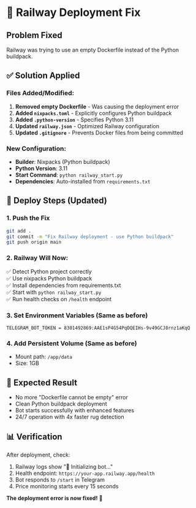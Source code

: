 # 🚨 Railway Deployment Fix

## Problem Fixed
Railway was trying to use an empty Dockerfile instead of the Python buildpack.

## ✅ Solution Applied

### Files Added/Modified:
1. **Removed empty Dockerfile** - Was causing the deployment error
2. **Added `nixpacks.toml`** - Explicitly configures Python buildpack
3. **Added `.python-version`** - Specifies Python 3.11
4. **Updated `railway.json`** - Optimized Railway configuration
5. **Updated `.gitignore`** - Prevents Docker files from being committed

### New Configuration:
- **Builder**: Nixpacks (Python buildpack)
- **Python Version**: 3.11
- **Start Command**: `python railway_start.py`
- **Dependencies**: Auto-installed from `requirements.txt`

## 🚀 Deploy Steps (Updated)

### 1. Push the Fix
```bash
git add .
git commit -m "Fix Railway deployment - use Python buildpack"
git push origin main
```

### 2. Railway Will Now:
✅ Detect Python project correctly  
✅ Use nixpacks Python buildpack  
✅ Install dependencies from requirements.txt  
✅ Start with `python railway_start.py`  
✅ Run health checks on `/health` endpoint  

### 3. Set Environment Variables (Same as before)
```
TELEGRAM_BOT_TOKEN = 8301492869:AAE1sP4G54PqDQEIHs-9v49GCJ8rnz1aKqQ
```

### 4. Add Persistent Volume (Same as before)
- Mount path: `/app/data`
- Size: 1GB

## 🎯 Expected Result
- No more "Dockerfile cannot be empty" error
- Clean Python buildpack deployment
- Bot starts successfully with enhanced features
- 24/7 operation with 4x faster rug detection

## 📊 Verification
After deployment, check:
1. Railway logs show "🤖 Initializing bot..."
2. Health endpoint: `https://your-app.railway.app/health`
3. Bot responds to `/start` in Telegram
4. Price monitoring starts every 15 seconds

**The deployment error is now fixed!** 🎉
